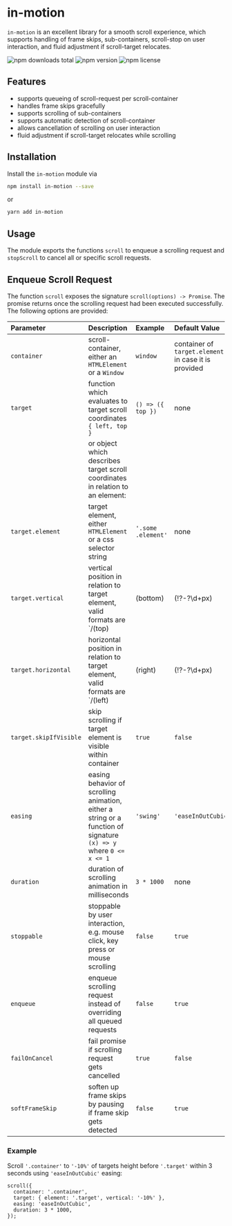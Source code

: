 # in-motion

``in-motion`` is an excellent library for a smooth scroll experience, which supports handling of frame skips, sub-containers, scroll-stop on user interaction, and fluid adjustment if scroll-target relocates.

![npm downloads total](https://img.shields.io/npm/dt/in-motion.svg) ![npm version](https://img.shields.io/npm/v/in-motion.svg) ![npm license](https://img.shields.io/npm/l/in-motion.svg)

## Features

* supports queueing of scroll-request per scroll-container
* handles frame skips gracefully
* supports scrolling of sub-containers
* supports automatic detection of scroll-container
* allows cancellation of scrolling on user interaction
* fluid adjustment if scroll-target relocates while scrolling

## Installation

Install the `in-motion` module via

```sh
npm install in-motion --save
```

or

```sh
yarn add in-motion
```

## Usage

The module exports the functions ``scroll`` to enqueue a scrolling request and ``stopScroll`` to cancel all or specific scroll requests.

## Enqueue Scroll Request

The function ``scroll`` exposes the signature ``scroll(options) -> Promise``. The promise returns once the scrolling request had been executed successfully. The following options are provided:

| Parameter | Description | Example | Default Value |
| :--- | :--- | :--- | :--- |
| `container` | scroll-container, either an `HTMLElement` or a `Window` | `window` | container of `target.element` in case it is provided |
| `target` | function which evaluates to target scroll coordinates `{ left, top }` | `() => ({ top })` | none |
|          | or object which describes target scroll coordinates in relation to an element: | | |
| `target.element` | target element, either `HTMLElement` or a css selector string | `'.some .element'` | none |
| `target.vertical` | vertical position in relation to target element, valid formats are `/(top)|(bottom)|(!?-?\d+px)|(!?-?\d+%)/` (enables vertical scrolling) | `'-20px'` | none |
| `target.horizontal` | horizontal position in relation to target element, valid formats are `/(left)|(right)|(!?-?\d+px)|(!?-?\d+%)/` (enables horizontal scrolling) | `'-20px'` | none |
| `target.skipIfVisible` | skip scrolling if target element is visible within container  | `true` | `false` |
| `easing` | easing behavior of scrolling animation, either a string or a function of signature `(x) => y` where `0 <= x <= 1` | `'swing'` | `'easeInOutCubic'` |
| `duration` | duration of scrolling animation in milliseconds | `3 * 1000` | none |
| `stoppable` | stoppable by user interaction, e.g. mouse click, key press or mouse scrolling | `false` | `true` |
| `enqueue` | enqueue scrolling request instead of overriding all queued requests  | `false` | `true` |
| `failOnCancel` | fail promise if scrolling request gets cancelled | `true` | `false` |
| `softFrameSkip` | soften up frame skips by pausing if frame skip gets detected  | `false` | `true` |

### Example

Scroll `'.container'` to `'-10%'` of targets height before `'.target'` within 3 seconds using `'easeInOutCubic'` easing:

```
scroll({
  container: '.container',
  target: { element: '.target', vertical: '-10%' },
  easing: 'easeInOutCubic',
  duration: 3 * 1000,
});
```
